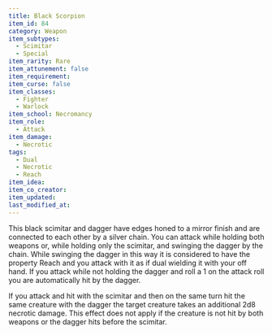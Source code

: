 ```yaml
---
title: Black Scorpion
item_id: 84
category: Weapon
item_subtypes:
  - Scimitar
  - Special
item_rarity: Rare
item_attunement: false
item_requirement:
item_curse: false
item_classes:
  - Fighter
  - Warlock
item_school: Necromancy
item_role:
  - Attack
item_damage:
  - Necrotic
tags:
  - Dual
  - Necrotic
  - Reach
item_idea:
item_co_creator:
item_updated:
last_modified_at:
---
```


This black scimitar and dagger have edges honed to a mirror finish and are connected to each other by a silver chain.
You can attack while holding both weapons or, while holding only the scimitar, and swinging the dagger by the chain. While swinging the dagger in this way it is considered to have the property Reach and you attack with it as if dual wielding it with your off hand. If you attack while not holding the dagger and roll a 1 on the attack roll you are automatically hit by the dagger.

If you attack and hit with the scimitar and then on the same turn hit the same creature with the dagger the target creature takes an additional 2d8 necrotic damage.
This effect does not apply if the creature is not hit by both weapons or the dagger hits before the scimitar.
